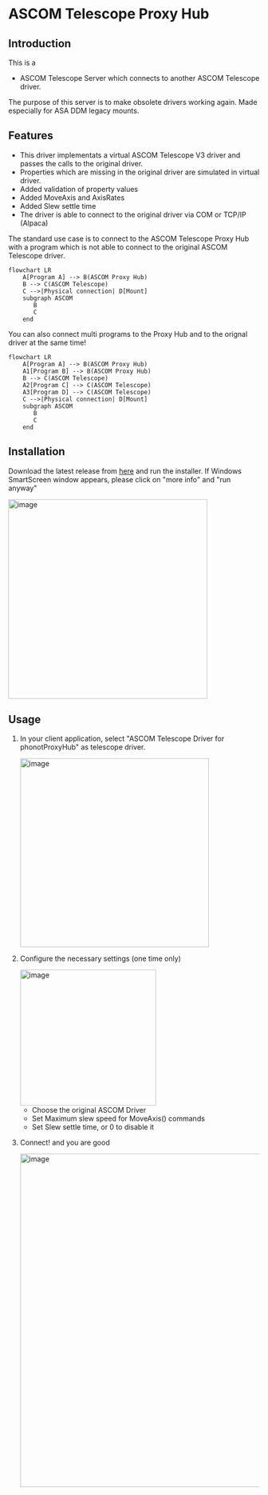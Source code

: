 # ASCOM Telescope Proxy Hub

## Introduction
This is a 
* ASCOM Telescope Server which connects to another ASCOM Telescope driver.

The purpose of this server is to make obsolete drivers working again. Made especially for ASA DDM legacy mounts.

## Features
* This driver implementats a virtual ASCOM Telescope V3 driver and passes the calls to the original driver.
* Properties which are missing in the original driver are simulated in virtual driver.
* Added validation of property values
* Added MoveAxis and AxisRates
* Added Slew settle time
* The driver is able to connect to the original driver via COM or TCP/IP (Alpaca)
  

The standard use case is to connect to the ASCOM Telescope Proxy Hub with a program which is not able to connect to the original ASCOM Telescope driver.

```mermaid
flowchart LR
    A[Program A] --> B(ASCOM Proxy Hub)
    B --> C(ASCOM Telescope)
    C -->|Physical connection| D[Mount]
    subgraph ASCOM
       B
       C
    end
```

You can also connect multi programs to the Proxy Hub and to the orignal driver at the same time!

```mermaid
flowchart LR
    A[Program A] --> B(ASCOM Proxy Hub)
    A1[Program B] --> B(ASCOM Proxy Hub)
    B --> C(ASCOM Telescope)
    A2[Program C] --> C(ASCOM Telescope)
    A3[Program D] --> C(ASCOM Telescope)
    C -->|Physical connection| D[Mount]
    subgraph ASCOM
       B
       C
    end
```



## Installation

Download the latest release from [here](https://github.com/photon1503/ASCOMProxyHub/releases/latest) and run the installer.
If Windows SmartScreen window appears, please click on "more info" and "run anyway"

<img width="399" alt="image" src="https://github.com/photon1503/ASCOMProxyHub/assets/14548927/6502b511-58cc-46b7-9265-4c402780e712">

## Usage

1. In your client application, select "ASCOM Telescope Driver for phonotProxyHub" as telescope driver.
   
   <img width="378" alt="image" src="https://github.com/photon1503/ASCOMProxyHub/assets/14548927/d7576e36-31ca-4152-b2cc-1bff31d97b73">

3. Configure the necessary settings (one time only)
   
   <img width="272" alt="image" src="https://github.com/photon1503/ASCOMProxyHub/assets/14548927/c0b9df00-ab6e-4fac-84bc-759371f86e6b">
   
   - Choose the original ASCOM Driver
   - Set Maximum slew speed for MoveAxis() commands
   - Set Slew settle time, or 0 to disable it
  
4. Connect! and you are good
   
   <img width="667" alt="image" src="https://github.com/photon1503/ASCOMProxyHub/assets/14548927/e775168c-c77e-4bad-9978-9ce9d8b64fc2">
